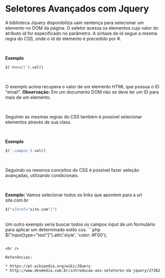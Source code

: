 # Seletores Avançados com Jquery

A biblioteca Jquery disponibiliza uam sentença para selecionar um
elemento no DOM da página. O seletor acessa os elementos cujo valor do atributo 
id for especificado no parâmetro. A sintaxe de id segue a mesma 
regra do CSS, onde o id do elemento é precedido por #.

<br />

**Exemplo**
```php
$('#email').val()
```

<br />

O exemplo acima recupera o valor de um elemento HTML que possua o ID "email". 
**Observação:** Em um documento DOM não se deve ter um ID para mais de um elemento.

<br />

Seguinto as mesmas regras do CSS também é possível selecionar elementos através de sua class.

<br />

**Exemplo**
```php
$('.campos').val()
```

<br />

Seguindo os mesmos conceitos do CSS é possível fazer seleção avançadas, utilizando 
condicionais.

<br />

**Exemplo:** Vamos selecionar todos os links que apontem para a url site.com.br
```php
$("a[href="site.com"]")

```

<br />
Um outro exemplo seria buscar todos os campos input de um formulário para aplicar 
um determinado estilo css.
```php
$("input[type="text"]").attr('style', 'color: #F00');

```

<br />

Referências: 

* https://pt.wikipedia.org/wiki/JQuery
* http://www.devmedia.com.br/introducao-aos-seletores-da-jquery/27362